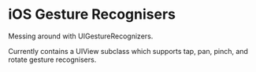 # iOS Gesture Recognisers

Messing around with UIGestureRecognizers.

Currently contains a UIView subclass which supports tap, pan, pinch, and rotate gesture recognisers.

